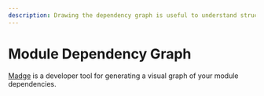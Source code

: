 ```yaml
---
description: Drawing the dependency graph is useful to understand structure of project.
---
```


# Module Dependency Graph

[Madge](https://github.com/pahen/madge) is a developer tool for generating a visual graph of your module dependencies.

